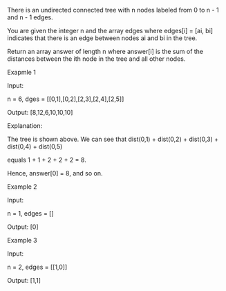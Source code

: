 There is an undirected connected tree with n nodes labeled from 0 to n - 1 and n - 1 edges.

You are given the integer n and the array edges where edges[i] = [ai, bi] indicates that there is an edge between nodes ai and bi in the tree.

Return an array answer of length n where answer[i] is the sum of the distances between the ith node in the tree and all other nodes.

Exapmle 1

  Input: 

  n = 6, dges = [[0,1],[0,2],[2,3],[2,4],[2,5]]

  Output: [8,12,6,10,10,10]

  Explanation: 

  The tree is shown above.
  We can see that dist(0,1) + dist(0,2) + dist(0,3) + dist(0,4) + dist(0,5)
  
  equals 1 + 1 + 2 + 2 + 2 = 8.

  Hence, answer[0] = 8, and so on.

Example 2

  Input: 
  
  n = 1, edges = []

  Output: [0]

Example 3

  Input: 

  n = 2, edges = [[1,0]]

  Output: [1,1]
